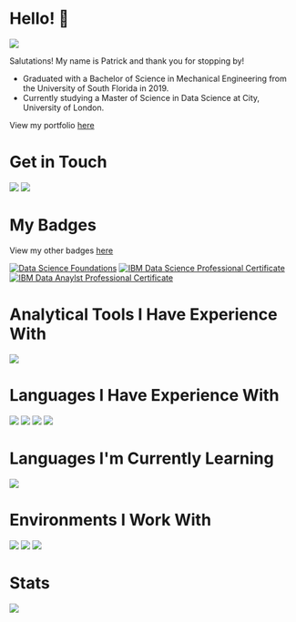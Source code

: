 # Hello! :wave:
![](https://komarev.com/ghpvc/?username=pzhang58&color=brightgreen)

Salutations! My name is Patrick and thank you for stopping by!
- Graduated with a Bachelor of Science in Mechanical Engineering from the University of South Florida in 2019.
- Currently studying a Master of Science in Data Science at City, University of London.

View my portfolio [here](https://github.com/pzhang58/data_science_and_analysis_portfolio)

# Get in Touch
[![](https://img.shields.io/badge/LinkedIn-0077B5?style=for-the-badge&logo=linkedin&logoColor=white)](https://www.linkedin.com/in/pzhang58/)
[![](https://img.shields.io/badge/Gmail-D14836?style=for-the-badge&logo=gmail&logoColor=white)](mailto:pzhang5859@gmail.com)

# My Badges
View my other badges [here](https://www.credly.com/users/patrick-zhang/badges)

[![Data Science Foundations](https://images.credly.com/size/200x200/images/ac4daa48-1924-4dc5-80cf-ede5a08bac51/Data_Science_Foundations_Specialization.png)](https://www.credly.com/earner/earned/badge/dd014f75-c5dc-49d0-a86d-45d115928bbe)
[![IBM Data Science Professional Certificate](https://images.credly.com/size/200x200/images/b47e9b58-7f54-4981-b156-5e7d354c8215/Professional_Certificate_-_Data_Science.png)](https://www.credly.com/earner/earned/badge/42373a7b-d391-483a-a30d-7b70ac81d1be)
[![IBM Data Anaylst Professional Certificate](https://images.credly.com/size/200x200/images/462503e9-d76e-47ce-b82e-1d7df909ba70/Professional_Certificate_-_Data_Analyst.png)](https://www.credly.com/earner/earned/badge/aa32d66e-a0ea-47d1-b444-037bd58837cf)

# Analytical Tools I Have Experience With
![](https://img.shields.io/badge/Tableau-E97627?style=for-the-badge&logo=Tableau&logoColor=white)

# Languages I Have Experience With
![](https://img.shields.io/badge/Python-FFD43B?style=for-the-badge&logo=python&logoColor=blue)
![](https://img.shields.io/badge/C-00599C?style=for-the-badge&logo=c&logoColor=white)
![](https://img.shields.io/badge/Lua-2C2D72?style=for-the-badge&logo=lua&logoColor=white)
![](https://img.shields.io/badge/JavaScript-323330?style=for-the-badge&logo=javascript&logoColor=F7DF1E)

# Languages I'm Currently Learning
![](https://img.shields.io/badge/R-276DC3?style=for-the-badge&logo=r&logoColor=white)

# Environments I Work With
![](https://img.shields.io/badge/Atom-%2366595C.svg?style=for-the-badge&logo=atom&logoColor=white)
![](https://img.shields.io/badge/jupyter-%23FA0F00.svg?style=for-the-badge&logo=jupyter&logoColor=white)
![](https://img.shields.io/badge/Visual%20Studio%20Code-0078d7.svg?style=for-the-badge&logo=visual-studio-code&logoColor=white)

# Stats
![](https://github-readme-stats.vercel.app/api?username=pzhang58)
